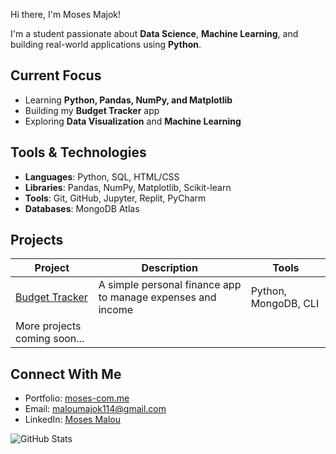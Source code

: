 
  Hi there, I'm Moses Majok!

 I'm a student passionate about **Data Science**, **Machine Learning**, and building real-world applications using **Python**.



   ## Current Focus
-  Learning **Python, Pandas, NumPy, and Matplotlib**
-  Building my **Budget Tracker** app
-  Exploring **Data Visualization** and **Machine Learning**



## Tools & Technologies
- **Languages**: Python, SQL, HTML/CSS
- **Libraries**: Pandas, NumPy, Matplotlib, Scikit-learn
- **Tools**: Git, GitHub, Jupyter, Replit, PyCharm
- **Databases**: MongoDB Atlas



## Projects
| Project | Description | Tools |
|--------|-------------|-------|
| [Budget Tracker](https://github.com/mosesmajok/budget-tracker) | A simple personal finance app to manage expenses and income | Python, MongoDB, CLI |
| More projects coming soon... | 



##  Connect With Me
-  Portfolio: [moses-com.me](https://moses-com.me)
- Email: [maloumajok114@gmail.com](mailto:maloumajok114@gmail.com)
-  LinkedIn: [Moses Malou](https://www.linkedin.com/in/moses-malou-9433911b2)



![GitHub Stats](https://github-readme-stats.vercel.app/api?username=mosesmajok&show_icons=true&theme=radical)
